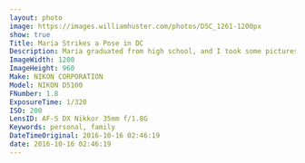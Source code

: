 ```yaml
---
layout: photo
image: https://images.williamhuster.com/photos/DSC_1261-1200px
show: true
Title: Maria Strikes a Pose in DC
Description: Maria graduated from high school, and I took some pictures to commemorate the occasion.
ImageWidth: 1200
ImageHeight: 960
Make: NIKON CORPORATION
Model: NIKON D5100
FNumber: 1.8
ExposureTime: 1/320
ISO: 200
LensID: AF-S DX Nikkor 35mm f/1.8G
Keywords: personal, family
DateTimeOriginal: 2016-10-16 02:46:19
date: 2016-10-16 02:46:19
---
```

